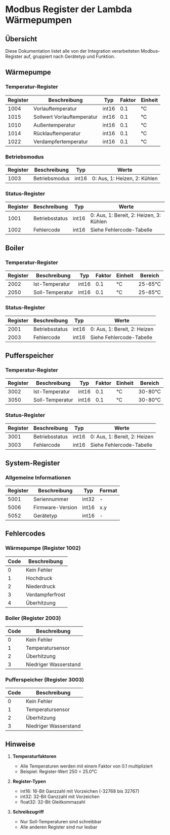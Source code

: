 # Modbus Register der Lambda Wärmepumpen

## Übersicht

Diese Dokumentation listet alle von der Integration verarbeiteten Modbus-Register auf, gruppiert nach Gerätetyp und Funktion.

## Wärmepumpe

### Temperatur-Register
| Register | Beschreibung | Typ | Faktor | Einheit |
|----------|--------------|-----|--------|---------|
| 1004 | Vorlauftemperatur | int16 | 0.1 | °C |
| 1015 | Sollwert Vorlauftemperatur | int16 | 0.1 | °C |
| 1010 | Außentemperatur | int16 | 0.1 | °C |
| 1014 | Rücklauftemperatur | int16 | 0.1 | °C |
| 1022 | Verdampfertemperatur | int16 | 0.1 | °C |

### Betriebsmodus
| Register | Beschreibung | Typ | Werte |
|----------|--------------|-----|-------|
| 1003 | Betriebsmodus | int16 | 0: Aus, 1: Heizen, 2: Kühlen |

### Status-Register
| Register | Beschreibung | Typ | Werte |
|----------|--------------|-----|-------|
| 1001 | Betriebsstatus | int16 | 0: Aus, 1: Bereit, 2: Heizen, 3: Kühlen |
| 1002 | Fehlercode | int16 | Siehe Fehlercode-Tabelle |

## Boiler

### Temperatur-Register
| Register | Beschreibung | Typ | Faktor | Einheit | Bereich |
|----------|--------------|-----|--------|---------|---------|
| 2002 | Ist-Temperatur | int16 | 0.1 | °C | 25-65°C |
| 2050 | Soll-Temperatur | int16 | 0.1 | °C | 25-65°C |

### Status-Register
| Register | Beschreibung | Typ | Werte |
|----------|--------------|-----|-------|
| 2001 | Betriebsstatus | int16 | 0: Aus, 1: Bereit, 2: Heizen |
| 2003 | Fehlercode | int16 | Siehe Fehlercode-Tabelle |

## Pufferspeicher

### Temperatur-Register
| Register | Beschreibung | Typ | Faktor | Einheit | Bereich |
|----------|--------------|-----|--------|---------|---------|
| 3002 | Ist-Temperatur | int16 | 0.1 | °C | 30-80°C |
| 3050 | Soll-Temperatur | int16 | 0.1 | °C | 30-80°C |

### Status-Register
| Register | Beschreibung | Typ | Werte |
|----------|--------------|-----|-------|
| 3001 | Betriebsstatus | int16 | 0: Aus, 1: Bereit, 2: Heizen |
| 3003 | Fehlercode | int16 | Siehe Fehlercode-Tabelle |

## System-Register

### Allgemeine Informationen
| Register | Beschreibung | Typ | Format |
|----------|--------------|-----|--------|
| 5001 | Seriennummer | int32 | - |
| 5006 | Firmware-Version | int16 | x.y |
| 5052 | Gerätetyp | int16 | - |

## Fehlercodes

### Wärmepumpe (Register 1002)
| Code | Beschreibung |
|------|--------------|
| 0 | Kein Fehler |
| 1 | Hochdruck |
| 2 | Niederdruck |
| 3 | Verdampferfrost |
| 4 | Überhitzung |

### Boiler (Register 2003)
| Code | Beschreibung |
|------|--------------|
| 0 | Kein Fehler |
| 1 | Temperatursensor |
| 2 | Überhitzung |
| 3 | Niedriger Wasserstand |

### Pufferspeicher (Register 3003)
| Code | Beschreibung |
|------|--------------|
| 0 | Kein Fehler |
| 1 | Temperatursensor |
| 2 | Überhitzung |
| 3 | Niedriger Wasserstand |

## Hinweise

1. **Temperaturfaktoren**
   - Alle Temperaturen werden mit einem Faktor von 0.1 multipliziert
   - Beispiel: Register-Wert 250 = 25.0°C

2. **Register-Typen**
   - int16: 16-Bit Ganzzahl mit Vorzeichen (-32768 bis 32767)
   - int32: 32-Bit Ganzzahl mit Vorzeichen
   - float32: 32-Bit Gleitkommazahl

3. **Schreibzugriff**
   - Nur Soll-Temperaturen sind schreibbar
   - Alle anderen Register sind nur lesbar 